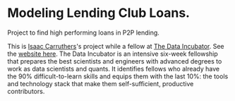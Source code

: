 # Modeling Lending Club Loans.

Project to find high performing loans in P2P lending.

This is [Isaac Carruthers](https://github.com/carrutstick)'s project while a fellow at [The Data Incubator](http://www.thedataincubator.com/).  See the [website here](https://isaac-thedataincubator-project.herokuapp.com/).  The Data Incubator is an intensive six-week fellowship that prepares the best scientists and engineers with advanced degrees to work as data scientists and quants. It identifies fellows who already have the 90% difficult-to-learn skills and equips them with the last 10%: the tools and technology stack that make them self-sufficient, productive contributors.
